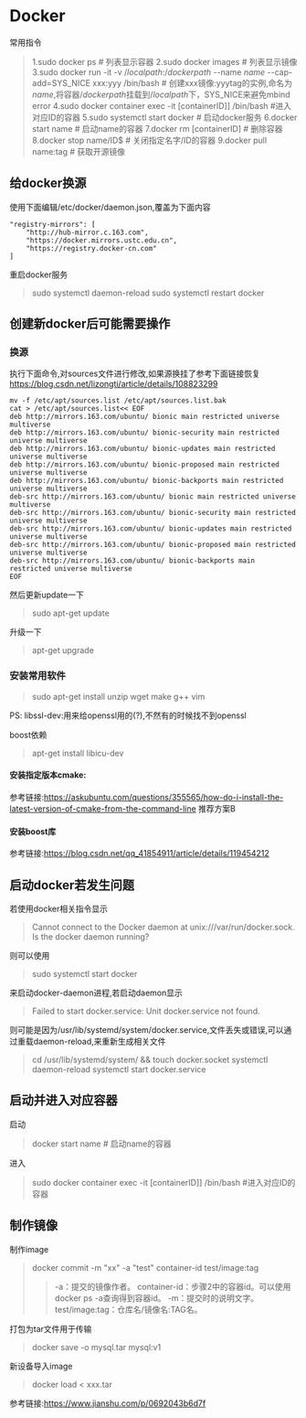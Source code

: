 # Docker
常用指令
>1.sudo docker ps # 列表显示容器
2.sudo docker images # 列表显示镜像
3.sudo docker run -it -v $/localpath$:$/dockerpath$ --name $name$ --cap-add=SYS_NICE xxx:yyy /bin/bash # 创建xxx镜像:yyytag的实例,命名为$name$,将容器$/dockerpath$挂载到$/localpath$下，SYS_NICE来避免mbind error
4.sudo docker container exec -it \[containerID]]  /bin/bash #进入对应ID的容器
5.sudo systemctl start docker # 启动docker服务
6.docker start name # 启动name的容器
7.docker rm \[containerID] # 删除容器\
8.docker stop name/ID$ # 关闭指定名字/ID的容器
9.docker pull name:tag # 获取开源镜像

## 给docker换源
使用下面编辑/etc/docker/daemon.json,覆盖为下面内容
```
"registry-mirrors": [
    "http://hub-mirror.c.163.com",
    "https://docker.mirrors.ustc.edu.cn",
    "https://registry.docker-cn.com"
]

```
重启docker服务
> sudo systemctl daemon-reload
> sudo systemctl restart docker

## 创建新docker后可能需要操作
### 换源
执行下面命令,对sources文件进行修改,如果源换挂了参考下面链接恢复
https://blog.csdn.net/lizongti/article/details/108823299
```
mv -f /etc/apt/sources.list /etc/apt/sources.list.bak
cat > /etc/apt/sources.list<< EOF
deb http://mirrors.163.com/ubuntu/ bionic main restricted universe multiverse
deb http://mirrors.163.com/ubuntu/ bionic-security main restricted universe multiverse
deb http://mirrors.163.com/ubuntu/ bionic-updates main restricted universe multiverse
deb http://mirrors.163.com/ubuntu/ bionic-proposed main restricted universe multiverse
deb http://mirrors.163.com/ubuntu/ bionic-backports main restricted universe multiverse
deb-src http://mirrors.163.com/ubuntu/ bionic main restricted universe multiverse
deb-src http://mirrors.163.com/ubuntu/ bionic-security main restricted universe multiverse
deb-src http://mirrors.163.com/ubuntu/ bionic-updates main restricted universe multiverse
deb-src http://mirrors.163.com/ubuntu/ bionic-proposed main restricted universe multiverse
deb-src http://mirrors.163.com/ubuntu/ bionic-backports main restricted universe multiverse
EOF

```
然后更新update一下
> sudo apt-get update

升级一下
> apt-get upgrade

### 安装常用软件
> sudo apt-get install unzip wget make g++ vim 

PS:
libssl-dev:用来给openssl用的(?),不然有的时候找不到openssl


boost依赖
> apt-get install libicu-dev 

#### 安装指定版本cmake:
参考链接:https://askubuntu.com/questions/355565/how-do-i-install-the-latest-version-of-cmake-from-the-command-line
推荐方案B

#### 安装boost库
参考链接:https://blog.csdn.net/qq_41854911/article/details/119454212


## 启动docker若发生问题
若使用docker相关指令显示
> Cannot connect to the Docker daemon at unix:///var/run/docker.sock. Is the docker daemon running?

则可以使用
> sudo systemctl start docker

来启动docker-daemon进程,若启动daemon显示
> Failed to start docker.service: Unit docker.service not found.

则可能是因为/usr/lib/systemd/system/docker.service,文件丢失或错误,可以通过重载daemon-reload,来重新生成相关文件
> cd /usr/lib/systemd/system/ && touch docker.socket
systemctl daemon-reload
systemctl start docker.service

## 启动并进入对应容器
启动
>docker start name # 启动name的容器

进入
> sudo docker container exec -it \[containerID]]  /bin/bash #进入对应ID的容器

## 制作镜像
制作image
>docker commit -m "xx" -a "test" container-id test/image:tag
>> -a：提交的镜像作者。
container-id：步骤2中的容器id。可以使用docker ps -a查询得到容器id。
-m：提交时的说明文字。
test/image:tag：仓库名/镜像名:TAG名。

打包为tar文件用于传输
> docker save -o mysql.tar mysql:v1

新设备导入image
> docker load < xxx.tar


参考链接:https://www.jianshu.com/p/0692043b6d7f
